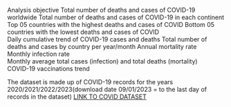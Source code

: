 Analysis objective
Total number of deaths and cases of COVID-19 worldwide 
Total number of deaths and cases of COVID-19 in each continent  
Top 05 countries with the highest deaths and cases of COVID
Bottom 05 countries with the lowest deaths and cases of COVID  
Daily cumulative trend of COVID-19 cases and deaths
Total number of deaths and cases by country per year/month
Annual mortality rate  
Monthly infection rate    
Monthly average total cases (infection) and total deaths (mortality)  
COVID-19 vaccinations trend
    
The dataset is made up of COVID-19 records for the years 2020/2021/2022/2023(download date 09/01/2023 = to the last day of records in the dataset) 
[LINK TO COVID DATASET](https://ourworldindata.org/covid-deaths "Link to DATASET")
   

